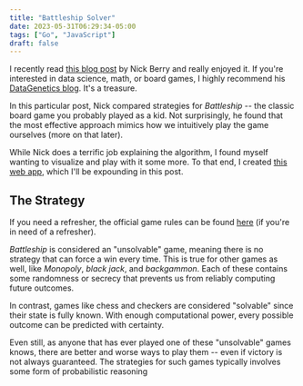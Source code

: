 ```yaml
---
title: "Battleship Solver"
date: 2023-05-31T06:29:34-05:00
tags: ["Go", "JavaScript"]
draft: false
---
```


I recently read [this blog post](http://www.datagenetics.com/blog/december32011/) by Nick Berry and really enjoyed it.  If you're interested in data science, math, or board games, I highly recommend his [DataGenetics blog](https://datagenetics.com/blog.html).  It's a treasure.

In this particular post, Nick compared strategies for *Battleship* -- the classic board game you probably played as a kid.  Not surprisingly, he found that the most effective approach mimics how we intuitively play the game ourselves (more on that later).

While Nick does a terrific job explaining the algorithm, I found myself wanting to visualize and play with it some more.  To that end, I created [this web app](https://battleship.lukeorth.com), which I'll be expounding in this post.

<!--more-->

## The Strategy

If you need a refresher, the official game rules can be found [here](https://www.hasbro.com/common/instruct/battleship.pdf) (if you're in need of a refresher).

*Battleship* is considered an "unsolvable" game, meaning there is no strategy that can force a win every time.  This is true for other games as well, like *Monopoly*, *black jack*, and *backgammon*.  Each of these contains some randomness or secrecy that prevents us from reliably computing future outcomes. 

In contrast, games like chess and checkers are considered "solvable" since their state is fully known.  With enough computational power, every possible outcome can be predicted with certainty.

Even still, as anyone that has ever played one of these "unsolvable" games knows, there are better and worse ways to play them -- even if victory is not always guaranteed.  The strategies for such games typically involves some form of probabilistic reasoning

